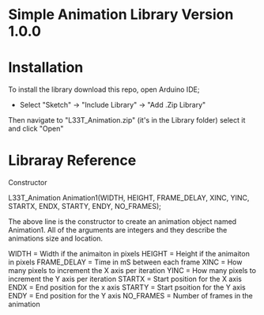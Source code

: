 # Simple Animation Library Version 1.0.0

# Installation

To install the library download this repo, open Arduino IDE;
- Select "Sketch" -> "Include Library" -> "Add .Zip Library"

Then navigate to "L33T_Animation.zip" (it's in the Library folder) select it and click "Open"

# Libraray Reference

Constructor

  L33T_Animation Animation1(WIDTH, HEIGHT, FRAME_DELAY, XINC, YINC, STARTX, ENDX, STARTY, ENDY, NO_FRAMES);
  
  The above line is the constructor to create an animation object named Animation1. All of the arguments are integers and they   describe the animations size and location.
  
  WIDTH = Width if the animaiton in pixels
  HEIGHT = Height if the animaiton in pixels
  FRAME_DELAY = Time in mS between each frame
  XINC = How many pixels to increment the X axis per iteration
  YINC = How many pixels to increment the Y axis per iteration
  STARTX = Start position for the X axis
  ENDX = End position for the x axis
  STARTY = Start psoition for the Y axis
  ENDY = End position for the Y axis
  NO_FRAMES = Number of frames in the animation
